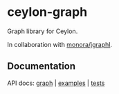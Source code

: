 ceylon-graph
============

Graph library for Ceylon.

In collaboration with [monora/jgraphl](https://github.com/monora/jgraphl).

Documentation
-------------

API docs: [graph](http://trs123.github.io/ceylon-graph/modules/graph/0.0.1/module-doc/api/index.html)
 | [examples](http://trs123.github.io/ceylon-graph/modules/examples/0.0.1/module-doc/api/index.html)
 | [tests](http://trs123.github.io/ceylon-graph/modules/tests/graph/0.0.1/module-doc/api/index.html)
